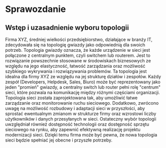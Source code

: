 # Sprawozdanie

## Wstęp i uzasadnienie wyboru topologii

Firma XYZ, średniej wielkości przedsiębiorstwo, działające w branży IT, zdecydowała się na topologię gwiazdy jako odpowiednią dla swoich potrzeb. Topologia gwiazdy oznacza, że każde urządzenie w sieci jest połączone z centralnym punktem, czyli switchem lub routerem. Jest to rozwiązanie powszechnie stosowane w środowiskach biznesowych ze względu na jego elastyczność, łatwość zarządzania oraz możliwość szybkiego wykrywania i rozwiązywania problemów.
Ta topologia jest idealna dla firmy XYZ ze względu na jej strukturę działów i zespołów. Każdy zespół (Developers, Helpdesk, Sales, Biuro) może być reprezentowany jako jeden "promień" gwiazdy, a centralny switch lub router pełni rolę "centrum" sieci, które pozwala na komunikację między różnymi częściami organizacji.
Topologia sieci została zaprojektowana tak, aby umożliwić łatwe zarządzanie oraz monitorowanie ruchu sieciowego. Dodatkowo, zwrócono uwagę na możliwość rozbudowy i adaptacji sieci w przyszłości, aby sprostać ewentualnym zmianom w strukturze firmy oraz wzrostowi liczby użytkowników i danych przesyłanych w sieci.
Ostateczny wybór topologii uwzględniał również dostępność technologii oraz dostępność sprzętu sieciowego na rynku, aby zapewnić efektywną realizację projektu modernizacji sieci. Dzięki temu firma może być pewna, że nowa topologia sieci będzie spełniać jej obecne i przyszłe potrzeby.